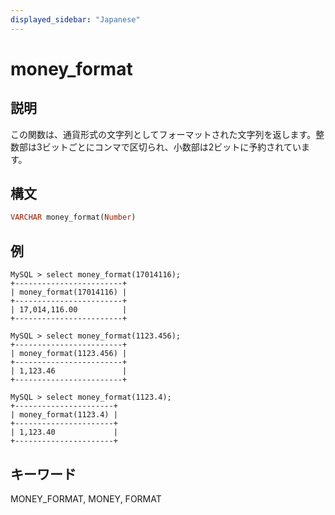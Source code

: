```yaml
---
displayed_sidebar: "Japanese"
---
```


# money_format

## 説明

この関数は、通貨形式の文字列としてフォーマットされた文字列を返します。整数部は3ビットごとにコンマで区切られ、小数部は2ビットに予約されています。

## 構文

```Haskell
VARCHAR money_format(Number)
```

## 例

```Plain Text
MySQL > select money_format(17014116);
+------------------------+
| money_format(17014116) |
+------------------------+
| 17,014,116.00          |
+------------------------+

MySQL > select money_format(1123.456);
+------------------------+
| money_format(1123.456) |
+------------------------+
| 1,123.46               |
+------------------------+

MySQL > select money_format(1123.4);
+----------------------+
| money_format(1123.4) |
+----------------------+
| 1,123.40             |
+----------------------+
```

## キーワード

MONEY_FORMAT, MONEY, FORMAT